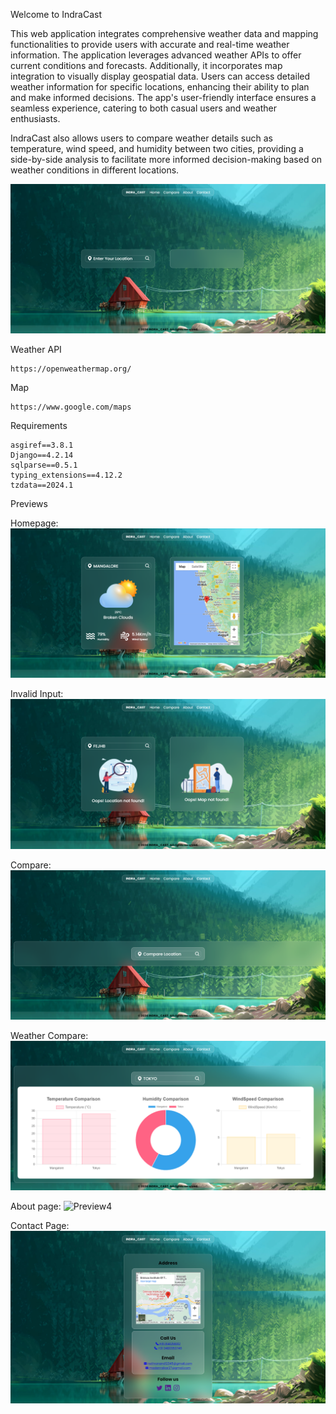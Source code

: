 Welcome to IndraCast

This web application integrates comprehensive weather data and mapping functionalities to provide users with accurate and real-time weather information. The application leverages advanced weather APIs to offer current conditions and forecasts. Additionally, it incorporates map integration to visually display geospatial data. Users can access detailed weather information for specific locations, enhancing their ability to plan and make informed decisions. The app's user-friendly interface ensures a seamless experience, catering to both casual users and weather enthusiasts.

IndraCast also allows users to compare weather details such as temperature, wind speed, and humidity between two cities, providing a side-by-side analysis to facilitate more informed decision-making based on weather conditions in different locations.

![Preview](/Screenshots/Homepage.png)

Weather API
```
https://openweathermap.org/
```

Map 
```
https://www.google.com/maps
```

Requirements
```
asgiref==3.8.1
Django==4.2.14
sqlparse==0.5.1
typing_extensions==4.12.2
tzdata==2024.1
```

Previews

Homepage:
![Preview1](/Screenshots/Weather%20Forecast.png)

Invalid Input:
![Preview2](/Screenshots/Invalid%20Input.png)

Compare:
![Preview2](/Screenshots/Compare%20Page.png)

Weather Compare:
![Preview3](/Screenshots/Weather%20Compare.png)

About page:
![Preview4](/Screenshots/About_Page.png)

Contact Page:
![Preview5](/Screenshots/Contact_Page.png)